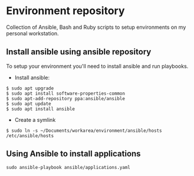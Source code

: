 # Environment repository
Collection of Ansible, Bash and Ruby scripts to setup environments on my personal workstation.

## Install ansible using ansible repository
To setup your environment you'll need to install ansible and run playbooks.

- Install ansible: 
```
$ sudo apt upgrade
$ sudo apt install software-properties-common
$ sudo apt-add-repository ppa:ansible/ansible
$ sudo apt update
$ sudo apt install ansible
```
- Create a symlink
```
$ sudo ln -s ~/Documents/workarea/environment/ansible/hosts /etc/ansible/hosts
```

## Using Ansible to install applications
```
sudo ansible-playbook ansible/applications.yaml
```
